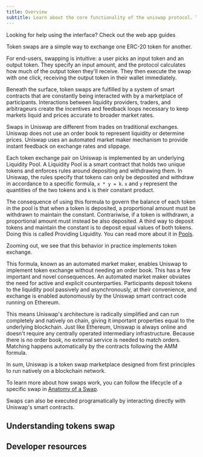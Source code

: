 ```yaml
---
title: Overview
subtitle: Learn about the core functionality of the uniswap protocol. Token Swaps.
---
```


<Info>Looking for help using the interface? <Link to="/docs/v2/web-app/trading/">Check out the web app guides</Link></Info>

Token swaps are a simple way to exchange one ERC-20 token for another.

For end-users, swapping is intuitive: a user picks an input token and an output token. They specify an input amount, and the protocol calculates how much of the output token they'll receive. They then execute the swap with one click, receiving the output token in their wallet immediately.

Beneath the surface, token swaps are fulfilled by a system of smart contracts that are constantly being interacted with by a marketplace of participants. Interactions between liquidity providers, traders, and arbitrageurs create the incentives and feedback loops necessary to keep markets liquid and prices accurate to broader market rates.

Swaps in Uniswap are different from trades on traditional exchanges. Uniswap does not use an order book to represent liquidity or determine prices. Uniswap uses an automated market maker mechanism to provide instant feedback on exchange rates and slippage.

Each token exchange pair on Uniswap is implemented by an underlying Liquidity Pool. A Liquidity Pool is a smart contract that holds two unique tokens and enforces rules around depositing and withdrawing them. In Uniswap, the rules specify that tokens can only be deposited and withdraw in accordance to a specific formula, `x * y = k`. `x` and `y` represent the quantities of the two tokens and `k` is their constant product.

The consequence of using this formula to govern the balance of each token in the pool is that when a token is deposited, a proportional amount must be withdrawn to maintain the constant. Contrariwise, if a token is withdrawn, a proportional amount must instead be also deposited. A third way to deposit tokens and maintain the constant is to deposit equal values of both tokens. Doing this is called Providing Liquidity. You can read more about it in [Pools]().

Zooming out, we see that this behavior in practice implements token exchange.

This formula, known as an automated market maker, enables Uniswap to implement token exchange without needing an order book. This has a few important and novel consequences. An automated market maker obviates the need for active and explicit counterparties. Participants deposit tokens to the liquidity pool passively and asynchronously, at their convenience, and exchange is enabled autonomously by the Uniswap smart contract code running on Ethereum. 

This means Uniswap's architecture is radically simplified and can run completely and natively on chain, giving it important properties equal to the underlying blockchain. Just like Ethereum, Uniswap is always online and doesn't require any centrally operated intermediary infrastructure. Because there is no order book, no external service is needed to match orders. Matching happens automatically by the contracts following the AMM formula.

In sum, Uniswap is a token swap marketplace designed from first principles to run natively on a blockchain network.

To learn more about how swaps work, you can follow the lifecycle of a specific swap in [Anatomy of a Swap]().

Swaps can also be executed programatically by interacting directly with Uniswap's smart contracts.

## Understanding tokens swap

<div style={{display: 'flex', flexDirection: 'row', justifyContent:'flex-start', marginBottom: '2rem'}}>
<InlineCard title="Anatomy of a Swap" tag="guide" description="The lifecycle of an exchange between two tokens and illustrates the mechanisms and agents in play" to="/docs/v2/token-swaps/anatomy-of-a-swap/" />
<InlineCard title="Trading via Smart contract" tag="tutorial" description="guides developers looking to integrate swaps into their projects." to="/docs/v2/flash-swaps/no-capital-arbitrage" />
<InlineCard title="How prices are determined" tag="guide" description="how the constant product formula affects prices and how the mechanism behaves under different market conditions." to="/docs/v2/flash-swaps" />

</div>

## Developer resources

<InlineBoxLink title="Contributing to the web app" to="/docs/v2/web-app/developing-locally/" />
<InlineBoxLink title="Flash Swaps" to="/docs/v2/flash swaps" />

